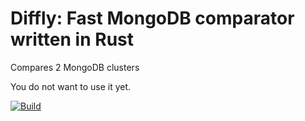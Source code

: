 # Diffly: Fast MongoDB comparator written in Rust
Compares 2 MongoDB clusters

You do not want to use it yet. 

[![Build](https://github.com/SuperMohit/diffly/actions/workflows/rust.yml/badge.svg)](https://github.com/SuperMohit/diffly/actions/workflows/rust.yml)
